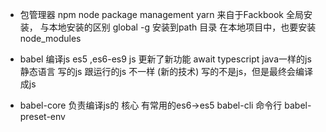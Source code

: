 - 包管理器
 npm node package management
 yarn 来自于Fackbook
 全局安装， 与本地安装的区别
 global -g 安装到path 目录
 在本地项目中，也要安装
 node_modules 

- babel 编译js 
es5 ,es6-es9
js 更新了新功能 await 
typescript java一样的js 静态语言
写的js 跟运行的js 不一样 (新的技术)
写的不是js，但是最终会编译成js
- babel-core 负责编译js的  核心 
 有常用的es6->es5
 babel-cli 命令行
 babel-preset-env
